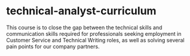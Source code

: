 # technical-analyst-curriculum
This course is to close the gap between the technical skills and communication skills required for professionals seeking employment in Customer Service and Technical Writing roles, as well as solving several pain points for our company partners.
